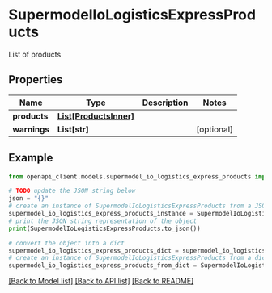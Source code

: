 # SupermodelIoLogisticsExpressProducts

List of products

## Properties

Name | Type | Description | Notes
------------ | ------------- | ------------- | -------------
**products** | [**List[ProductsInner]**](ProductsInner.md) |  | 
**warnings** | **List[str]** |  | [optional] 

## Example

```python
from openapi_client.models.supermodel_io_logistics_express_products import SupermodelIoLogisticsExpressProducts

# TODO update the JSON string below
json = "{}"
# create an instance of SupermodelIoLogisticsExpressProducts from a JSON string
supermodel_io_logistics_express_products_instance = SupermodelIoLogisticsExpressProducts.from_json(json)
# print the JSON string representation of the object
print(SupermodelIoLogisticsExpressProducts.to_json())

# convert the object into a dict
supermodel_io_logistics_express_products_dict = supermodel_io_logistics_express_products_instance.to_dict()
# create an instance of SupermodelIoLogisticsExpressProducts from a dict
supermodel_io_logistics_express_products_from_dict = SupermodelIoLogisticsExpressProducts.from_dict(supermodel_io_logistics_express_products_dict)
```
[[Back to Model list]](../README.md#documentation-for-models) [[Back to API list]](../README.md#documentation-for-api-endpoints) [[Back to README]](../README.md)


